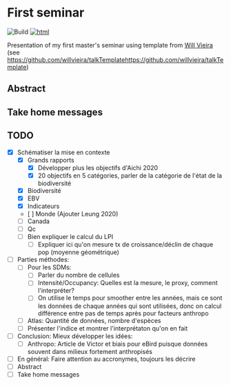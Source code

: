 # First seminar

![Build](https://github.com/VincentBellavance/seminar1/workflows/Build/badge.svg) [![html](https://img.shields.io/badge/read-html-blue)](https://VincentBellavance.github.io/seminar1/#1)

Presentation of my first master's seminar using template from [Will Vieira](https://github.com/willvieira) (see https://github.com/willvieira/talkTemplatehttps://github.com/willvieira/talkTemplate)

## Abstract


## Take home messages


## TODO

- [X] Schématiser la mise en contexte
  - [X] Grands rapports
    - [X] Développer plus les objectifs d'Aichi 2020
    - [X] 20 objectifs en 5 catégories, parler de la catégorie de l'état de la biodiversité
  - [X] Biodiversité
  - [X] EBV
  - [X] Indicateurs
  - [ ] Monde (Ajouter Leung 2020)
  - [ ] Canada
  - [ ] Qc
  - [ ] Bien expliquer le calcul du LPI
    -[ ] Expliquer ici qu'on mesure tx de croissance/déclin de chaque pop (moyenne géométrique)
- [ ] Parties méthodes:
  - [ ] Pour les SDMs:
    - [ ] Parler du nombre de cellules
    - [ ] Intensité/Occupancy: Quelles est la mesure, le proxy, comment l'interpréter?
    - [ ] On utilise le temps pour smoother entre les années, mais ce sont les données de chaque années qui sont utilisées, donc on calcul différence entre pas de temps après pour facteurs anthropo
  - [ ] Atlas: Quantité de données, nombre d'espèces
  - [ ] Présenter l'indice et montrer l'interprétaton qu'on en fait
- [ ] Conclusion: Mieux développer les idées:
  - [ ] Anthropo: Article de Victor et biais pour eBird puisque données souvent dans milieux fortement anthropisés
- [ ] En général: Faire attention au accronymes, toujours les décrire
- [ ] Abstract
- [ ] Take home messages